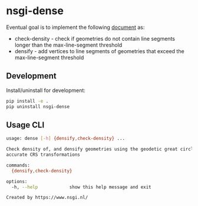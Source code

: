# nsgi-dense

Eventual goal is to implement the following [document](https://geoforum.nl/uploads/default/original/2X/c/c0795baa683bf3845c866ae4c576a880455be02a.pdf) as:

- check-density - check if geometries do not contain line segments longer than the max-line-segment threshold
- densify - add vertices to line segments of geometries that exceed the max-line-segment threshold

## Development

Install/uninstall for development:


```sh
pip install -e .
pip uninstall nsgi-dense
```

## Usage CLI

```sh
usage: dense [-h] {densify,check-density} ...

Check density of, and densify geometries using the geodetic great circle calculation for
accurate CRS transformations

commands:
  {densify,check-density}

options:
  -h, --help            show this help message and exit

Created by https://www.nsgi.nl/
```


